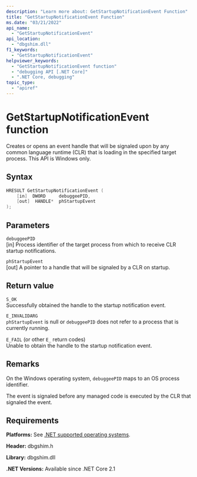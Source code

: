 ```yaml
---
description: "Learn more about: GetStartupNotificationEvent Function"
title: "GetStartupNotificationEvent Function"
ms.date: "03/21/2022"
api_name:
  - "GetStartupNotificationEvent"
api_location:
  - "dbgshim.dll"
f1_keywords:
  - "GetStartupNotificationEvent"
helpviewer_keywords:
  - "GetStartupNotificationEvent function"
  - "debugging API [.NET Core]"
  - ".NET Core, debugging"
topic_type:
  - "apiref"
---
```

# GetStartupNotificationEvent function

Creates or opens an event handle that will be signaled upon by any common language runtime (CLR) that is loading in the specified target process. This API is Windows only.

## Syntax

```cpp
HRESULT GetStartupNotificationEvent (
    [in]  DWORD     debuggeePID,
    [out]  HANDLE*  phStartupEvent
);
```

## Parameters

 `debuggeePID`\
 [in] Process identifier of the target process from which to receive CLR startup notifications.

 `phStartupEvent`\
 [out] A pointer to a handle that will be signaled by a CLR on startup.

## Return value

 `S_OK`\
 Successfully obtained the handle to the startup notification event.

 `E_INVALIDARG`\
 `phStartupEvent` is null or `debuggeePID` does not refer to a process that is currently running.

 `E_FAIL` (or other `E_` return codes)\
 Unable to obtain the handle to the startup notification event.

## Remarks

 On the Windows operating system, `debuggeePID` maps to an OS process identifier.

 The event is signaled before any managed code is executed by the CLR that signaled the event.

## Requirements

 **Platforms:** See [.NET supported operating systems](https://github.com/dotnet/core/blob/main/os-lifecycle-policy.md).

 **Header:** dbgshim.h

 **Library:** dbgshim.dll

 **.NET Versions:** Available since .NET Core 2.1

